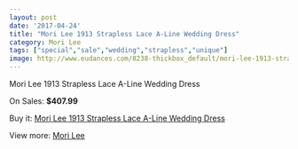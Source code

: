 ```yaml
---
layout: post
date: '2017-04-24'
title: "Mori Lee 1913 Strapless Lace A-Line Wedding Dress"
category: Mori Lee
tags: ["special","sale","wedding","strapless","unique"]
image: http://www.eudances.com/8238-thickbox_default/mori-lee-1913-strapless-lace-a-line-wedding-dress.jpg
---
```

Mori Lee 1913 Strapless Lace A-Line Wedding Dress

On Sales: **$407.99**
<a href="https://www.eudances.com/en/mori-lee/2845-mori-lee-1913-strapless-lace-a-line-wedding-dress.html"><amp-img layout="responsive" width="600" height="600" src="//www.eudances.com/8238-thickbox_default/mori-lee-1913-strapless-lace-a-line-wedding-dress.jpg" alt="Mori Lee 1913 Strapless Lace A-Line Wedding Dress 0" /></a>
<a href="https://www.eudances.com/en/mori-lee/2845-mori-lee-1913-strapless-lace-a-line-wedding-dress.html"><amp-img layout="responsive" width="600" height="600" src="//www.eudances.com/8242-thickbox_default/mori-lee-1913-strapless-lace-a-line-wedding-dress.jpg" alt="Mori Lee 1913 Strapless Lace A-Line Wedding Dress 1" /></a>
<a href="https://www.eudances.com/en/mori-lee/2845-mori-lee-1913-strapless-lace-a-line-wedding-dress.html"><amp-img layout="responsive" width="600" height="600" src="//www.eudances.com/8241-thickbox_default/mori-lee-1913-strapless-lace-a-line-wedding-dress.jpg" alt="Mori Lee 1913 Strapless Lace A-Line Wedding Dress 2" /></a>
<a href="https://www.eudances.com/en/mori-lee/2845-mori-lee-1913-strapless-lace-a-line-wedding-dress.html"><amp-img layout="responsive" width="600" height="600" src="//www.eudances.com/8240-thickbox_default/mori-lee-1913-strapless-lace-a-line-wedding-dress.jpg" alt="Mori Lee 1913 Strapless Lace A-Line Wedding Dress 3" /></a>
<a href="https://www.eudances.com/en/mori-lee/2845-mori-lee-1913-strapless-lace-a-line-wedding-dress.html"><amp-img layout="responsive" width="600" height="600" src="//www.eudances.com/8239-thickbox_default/mori-lee-1913-strapless-lace-a-line-wedding-dress.jpg" alt="Mori Lee 1913 Strapless Lace A-Line Wedding Dress 4" /></a>

Buy it: [Mori Lee 1913 Strapless Lace A-Line Wedding Dress](https://www.eudances.com/en/mori-lee/2845-mori-lee-1913-strapless-lace-a-line-wedding-dress.html "Mori Lee 1913 Strapless Lace A-Line Wedding Dress")

View more: [Mori Lee](https://www.eudances.com/en/9-mori-lee "Mori Lee")